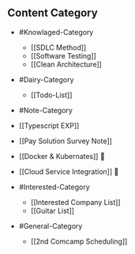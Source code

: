 ## Content Category

- #Knowlaged-Category
	- [[SDLC Method]]
	- [[Software Testing]]
	- [[Clean Architecture]]

- #Dairy-Category
	- [[Todo-List]]

- #Note-Category
- [[Typescript EXP]]
- [[Pay Solution Survey Note]]
- [[Docker & Kubernates]] 🔴
- [[Cloud Service Integration]] 🔴

- #Interested-Category
	- [[Interested Company List]]
	- [[Guitar List]]

- #General-Category
	- [[2nd Comcamp Scheduling]]  